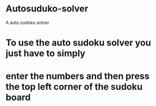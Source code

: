 # Autosuduko-solver
A  auto sudoku solver
# To use the auto sudoku solver you just have to simply 
# enter the numbers and then press the top left corner of the sudoku board
